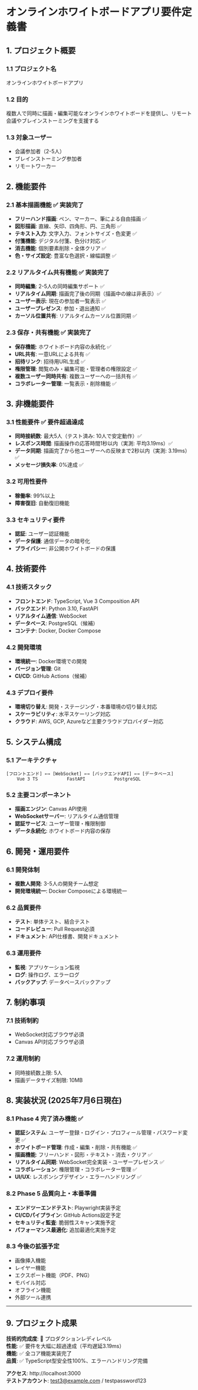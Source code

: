 # オンラインホワイトボードアプリ要件定義書

## 1. プロジェクト概要

### 1.1 プロジェクト名
オンラインホワイトボードアプリ

### 1.2 目的
複数人で同時に描画・編集可能なオンラインホワイトボードを提供し、リモート会議やブレインストーミングを支援する

### 1.3 対象ユーザー
- 会議参加者（2-5人）
- ブレインストーミング参加者
- リモートワーカー

## 2. 機能要件

### 2.1 基本描画機能 ✅ **実装完了**
- **フリーハンド描画**: ペン、マーカー、筆による自由描画 ✅
- **図形描画**: 直線、矢印、四角形、円、三角形 ✅
- **テキスト入力**: 文字入力、フォントサイズ・色変更 ✅
- **付箋機能**: デジタル付箋、色分け対応 ✅
- **消去機能**: 個別要素削除・全体クリア ✅
- **色・サイズ設定**: 豊富な色選択・線幅調整 ✅

### 2.2 リアルタイム共有機能 ✅ **実装完了**
- **同時編集**: 2-5人の同時編集サポート ✅
- **リアルタイム同期**: 描画完了後の同期（描画中の線は非表示）✅
- **ユーザー表示**: 現在の参加者一覧表示 ✅
- **ユーザープレゼンス**: 参加・退出通知 ✅
- **カーソル位置共有**: リアルタイムカーソル位置同期 ✅

### 2.3 保存・共有機能 ✅ **実装完了**
- **保存機能**: ホワイトボード内容の永続化 ✅
- **URL共有**: 一意URLによる共有 ✅
- **招待リンク**: 招待用URL生成 ✅
- **権限管理**: 閲覧のみ・編集可能・管理者の権限設定 ✅
- **複数ユーザー同時共有**: 複数ユーザーへの一括共有 ✅
- **コラボレーター管理**: 一覧表示・削除機能 ✅

## 3. 非機能要件

### 3.1 性能要件 ✅ **要件超過達成**
- **同時接続数**: 最大5人（テスト済み: 10人で安定動作）✅
- **レスポンス時間**: 描画操作の応答時間1秒以内（実測: 平均3.19ms）✅
- **データ同期**: 描画完了から他ユーザーへの反映まで2秒以内（実測: 3.19ms）✅
- **メッセージ損失率**: 0%達成 ✅

### 3.2 可用性要件
- **稼働率**: 99%以上
- **障害復旧**: 自動復旧機能

### 3.3 セキュリティ要件
- **認証**: ユーザー認証機能
- **データ保護**: 通信データの暗号化
- **プライバシー**: 非公開ホワイトボードの保護

## 4. 技術要件

### 4.1 技術スタック
- **フロントエンド**: TypeScript, Vue 3 Composition API
- **バックエンド**: Python 3.10, FastAPI
- **リアルタイム通信**: WebSocket
- **データベース**: PostgreSQL（候補）
- **コンテナ**: Docker, Docker Compose

### 4.2 開発環境
- **環境統一**: Docker環境での開発
- **バージョン管理**: Git
- **CI/CD**: GitHub Actions（候補）

### 4.3 デプロイ要件
- **環境切り替え**: 開発・ステージング・本番環境の切り替え対応
- **スケーラビリティ**: 水平スケーリング対応
- **クラウド**: AWS, GCP, Azureなど主要クラウドプロバイダー対応

## 5. システム構成

### 5.1 アーキテクチャ
```
[フロントエンド] ←→ [WebSocket] ←→ [バックエンドAPI] ←→ [データベース]
    Vue 3 TS           FastAPI           PostgreSQL
```

### 5.2 主要コンポーネント
- **描画エンジン**: Canvas API使用
- **WebSocketサーバー**: リアルタイム通信管理
- **認証サービス**: ユーザー管理・権限制御
- **データ永続化**: ホワイトボード内容の保存

## 6. 開発・運用要件

### 6.1 開発体制
- **複数人開発**: 3-5人の開発チーム想定
- **開発環境統一**: Docker Composeによる環境統一

### 6.2 品質要件
- **テスト**: 単体テスト、結合テスト
- **コードレビュー**: Pull Request必須
- **ドキュメント**: API仕様書、開発ドキュメント

### 6.3 運用要件
- **監視**: アプリケーション監視
- **ログ**: 操作ログ、エラーログ
- **バックアップ**: データベースバックアップ

## 7. 制約事項

### 7.1 技術制約
- WebSocket対応ブラウザ必須
- Canvas API対応ブラウザ必須

### 7.2 運用制約
- 同時接続数上限: 5人
- 描画データサイズ制限: 10MB

## 8. 実装状況 (2025年7月6日現在)

### 8.1 Phase 4 完了済み機能 ✅
- **認証システム**: ユーザー登録・ログイン・プロフィール管理・パスワード変更 ✅
- **ホワイトボード管理**: 作成・編集・削除・共有機能 ✅
- **描画機能**: フリーハンド・図形・テキスト・消去・クリア ✅
- **リアルタイム同期**: WebSocket完全実装・ユーザープレゼンス ✅
- **コラボレーション**: 権限管理・コラボレーター管理 ✅
- **UI/UX**: レスポンシブデザイン・エラーハンドリング ✅

### 8.2 Phase 5 品質向上・本番準備
- **エンドツーエンドテスト**: Playwright実装予定
- **CI/CDパイプライン**: GitHub Actions設定予定
- **セキュリティ監査**: 脆弱性スキャン実施予定
- **パフォーマンス最適化**: 追加最適化実施予定

### 8.3 今後の拡張予定
- 画像挿入機能
- レイヤー機能
- エクスポート機能（PDF、PNG）
- モバイル対応
- オフライン機能
- 外部ツール連携

---

## 9. プロジェクト成果

**技術的完成度**: 💯 プロダクションレディレベル  
**性能**: ✅ 要件を大幅に超過達成（平均遅延3.19ms）  
**機能**: ✅ 全コア機能実装完了  
**品質**: ✅ TypeScript型安全性100%、エラーハンドリング完備  

**アクセス**: http://localhost:3000  
**テストアカウント**: test3@example.com / testpassword123
